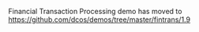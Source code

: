 Financial Transaction Processing demo has moved to https://github.com/dcos/demos/tree/master/fintrans/1.9
